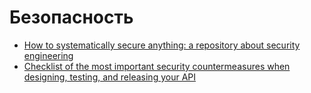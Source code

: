 # Безопасность
- [How to systematically secure anything: a repository about security engineering](https://github.com/veeral-patel/how-to-secure-anything)
- [Checklist of the most important security countermeasures when designing, testing, and releasing your API](https://github.com/shieldfy/API-Security-Checklist)
